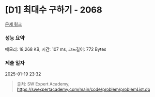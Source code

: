 # [D1] 최대수 구하기 - 2068 

[문제 링크](https://swexpertacademy.com/main/code/problem/problemDetail.do?contestProbId=AV5QQhbqA4QDFAUq) 

### 성능 요약

메모리: 18,268 KB, 시간: 107 ms, 코드길이: 772 Bytes

### 제출 일자

2025-01-19 23:32



> 출처: SW Expert Academy, https://swexpertacademy.com/main/code/problem/problemList.do